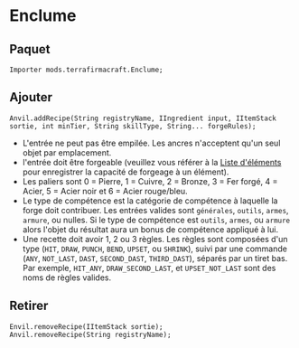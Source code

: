 # Enclume

## Paquet
```zenscript
Importer mods.terrafirmacraft.Enclume;
```

## Ajouter

```zenscript
Anvil.addRecipe(String registryName, IIngredient input, IItemStack sortie, int minTier, String skillType, String... forgeRules);
```
- L'entrée ne peut pas être empilée. Les ancres n'acceptent qu'un seul objet par emplacement.
- l'entrée doit être forgeable (veuillez vous référer à la [Liste d'éléments](/Mods/Terrafirmacraft/ItemRegistry) pour enregistrer la capacité de forgeage à un élément).
- Les paliers sont 0 = Pierre, 1 = Cuivre, 2 = Bronze, 3 = Fer forgé, 4 = Acier, 5 = Acier noir et 6 = Acier rouge/bleu.
- Le type de compétence est la catégorie de compétence à laquelle la forge doit contribuer. Les entrées valides sont `générales`, `outils`, `armes`, `armure`, ou nulles. Si le type de compétence est `outils`, `armes`, ou `armure` alors l'objet du résultat aura un bonus de compétence appliqué à lui.
- Une recette doit avoir 1, 2 ou 3 règles. Les règles sont composées d'un type (`HIT`, `DRAW`, `PUNCH`, `BEND`, `UPSET`, ou `SHRINK`), suivi par une commande (`ANY`, `NOT_LAST`, `DAST`, `SECOND_DAST`, `THIRD_DAST`), séparés par un tiret bas. Par exemple, `HIT_ANY`, `DRAW_SECOND_LAST`, et `UPSET_NOT_LAST` sont des noms de règles valides.

## Retirer

```zenscript
Envil.removeRecipe(IItemStack sortie);
Anvil.removeRecipe(String registryName);
```